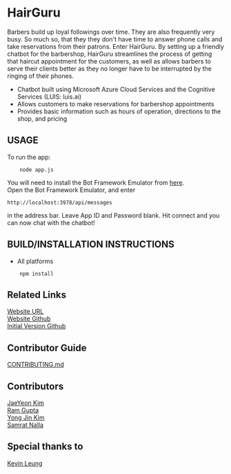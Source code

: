 # HairGuru

Barbers build up loyal followings over time. They are also frequently very busy. So much so, that they they don't have time to answer phone calls and take reservations from their patrons. Enter HairGuru. By setting up a friendly chatbot for the barbershop, HairGuru streamlines the process of getting that haircut appointment for the customers, as well as allows barbers to serve their clients better as they no longer have to be interrupted by the ringing of their phones.
<br>
* Chatbot built using Microsoft Azure Cloud Services and the Cognitive Services (LUIS: luis.ai)
* Allows customers to make reservations for barbershop appointments
* Provides basic information such as hours of operation, directions to the shop, and pricing

## USAGE

To run the app:

```
	node app.js
```

You will need to install the Bot Framework Emulator from [here](https://docs.botframework.com/en-us/tools/bot-framework-emulator/).
<br>
Open the Bot Framework Emulator, and enter
```
http://localhost:3978/api/messages
```
in the address bar. Leave App ID and Password blank. Hit connect and you can now chat with the chatbot!

## BUILD/INSTALLATION INSTRUCTIONS
  * All platforms

```
  	npm install
```

## Related Links

[Website URL](http://www.hairguru2017.com) <br>
[Website Github](http://github.com/erickimme/hairguru_website) <br>
[Initial Version Github](http://github.com/erickimme/HackIllinois2017)

## Contributor Guide
[CONTRIBUTING.md](CONTRIBUTING.md)

## Contributors
[JaeYeon Kim](http://www.github.com/erickimme) <br>
[Ram Gupta](http://www.github.com/Ram-G) <br> 
[Yong Jin Kim](http://www.github.com/whyjay17) <br>
[Samrat Nalla](http://www.github.com/samrattennis) <br>
## Special thanks to
[Kevin Leung](http://www.github.com/KSLHacks)

